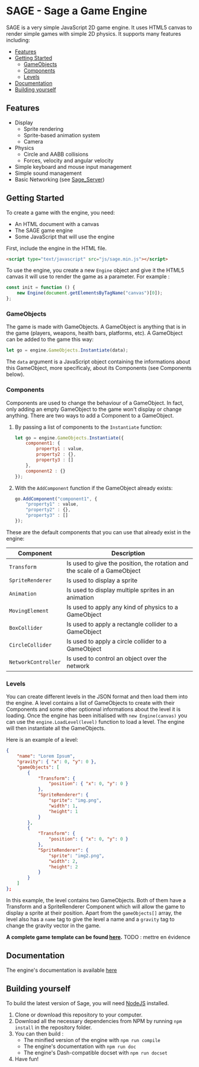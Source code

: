 # SAGE - Sage a Game Engine

SAGE is a very simple JavaScript 2D game engine. It uses HTML5 canvas to render simple games with simple 2D physics. It supports many features including:

* [Features](#features)
* [Getting Started](#getting-started)
	* [GameObjects](#gameobjects)
	* [Components](#components)
	* [Levels](#levels)
* [Documentation](#documentation)
* [Building yourself](#building-yourself)

## Features

* Display
	* Sprite rendering
	* Sprite-based animation system
	* Camera
* Physics
	* Circle and AABB collisions
	* Forces, velocity and angular velocity
* Simple keyboard and mouse input management
* Simple sound management
* Basic Networking (see [Sage_Server](TODO))

## Getting Started

To create a game with the engine, you need:
* An HTML document with a canvas
* The SAGE game engine
* Some JavaScript that will use the engine

First, include the engine in the HTML file.

```html
<script type="text/javascript" src="js/sage.min.js"></script>
```

To use the engine, you create a new `Engine` object and give it the HTML5 canvas it will use to render the game as a parameter. For example :

```javascript
const init = function () {
	new Engine(document.getElementsByTagName("canvas")[0]);
};
```

### GameObjects

The game is made with GameObjects. A GameObject is anything that is in the game (players, weapons, health bars, platforms, etc). A GameObject can be added to the game this way:

```javascript
let go = engine.GameObjects.Instantiate(data);
```

The `data` argument is a JavaScript object containing the informations about this GameObject, more specificaly, about its Components (see Components below).

### Components

Components are used to change the behaviour of a GameObject. In fact, only adding an empty GameObject to the game won't display or change anything. There are two ways to add a Component to a GameObject.

1. By passing a list of components to the `Instantiate` function:
	```javascript
	let go = engine.GameObjects.Instantiate({
		component1: {
			property1 : value,
			property2 : {},
			property3 : []
		},
		component2 : {}
	});
	```
2. With the `AddComponent` function if the GameObject already exists:
	```javascript
	go.AddComponent("component1", {
		"property1" : value,
		"property2" : {},
		"property3" : []
	});
	```

These are the default components that you can use that already exist in the engine:


|Component|Description|
|---|---|
|`Transform`|Is used to give the position, the rotation and the scale of a GameObject|
|`SpriteRenderer`|Is used to display a sprite|
|`Animation`|Is used to display multiple sprites in an animation|
|`MovingElement`|Is used to apply any kind of physics to a GameObject|
|`BoxCollider`|Is used to apply a rectangle collider to a GameObject|
|`CircleCollider`|Is used to apply a circle collider to a GameObject|
|`NetworkController`|Is used to control an object over the network|

### Levels

You can create different levels in the JSON format and then load them into the engine. A level contains a list of GameObjects to create with their Components and some other optionnal informations about the level it is loading. Once the engine has been initialised with `new Engine(canvas)` you can use the `engine.LoadLevel(level)` function to load a level. The engine will then instantiate all the GameObjects.

Here is an example of a level:

```json
{
	"name": "Lorem Ipsum",
	"gravity": { "x": 0, "y": 0 },
	"gameObjects": [
		{
			"Transform": {
				"position": { "x": 0, "y": 0 }
			},
			"SpriteRenderer": {
				"sprite": "img.png",
				"width": 1,
				"height": 1
			}
		},
		{
			"Transform": {
				"position": { "x": 0, "y": 0 }
			},
			"SpriteRenderer": {
				"sprite": "img2.png",
				"width": 2,
				"height": 2
			}
		}
	]
};
```

In this example, the level contains two GameObjects. Both of them have a Transform and a SpriteRenderer Component which will allow the game to display a sprite at their position. Apart from the `gameObjects[]` array, the level also has a `name` tag to give the level a name and a `gravity` tag to  change the gravity vector in the game.

__A complete game template can be found [here](TODO).__ TODO : mettre en évidence

## Documentation

The engine's documentation is available [here](TODO)

## Building yourself

To build the latest version of Sage, you will need [NodeJS](TODO) installed.

1. Clone or download this repository to your computer.
2. Download all the necessary dependencies from NPM by running `npm install` in the repository folder.
3. You can then build :
	* The minified version of the engine with `npm run compile`
	* The engine's documentation with `npm run doc`
	* The engine's Dash-compatible docset with `npm run docset`
4. Have fun!